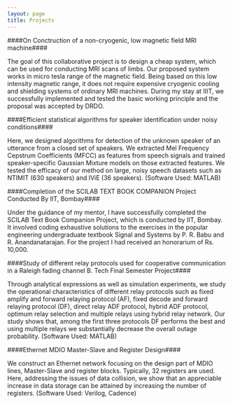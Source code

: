 ```yaml
---
layout: page
title: Projects
---
```



####On Conctruction of a non-cryogenic, low magnetic field MRI machine####

The goal of this collaborative project is to design a cheap system, which can be used for conducting MRI scans of limbs. Our proposed system works in micro tesla range of the magnetic field. Being based on this low intensity magnetic range, it does not require expensive cryogenic cooling and shielding systems of ordinary MRI machines. During my stay at IIIT, we successfully implemented and tested the basic working principle and the proposal was accepted by DRDO.


####Efficient statistical algorithms for speaker identification under noisy conditions####

Here, we designed algorithms for detection of the unknown speaker of an utterance from a closed set of speakers. We extracted Mel Frequency Cepstrum Coefficients (MFCC) as features from speech signals and trained speaker-specific Gaussian Mixture models on those extracted features. We tested the efficacy of our method on large, noisy speech datasets such as NTIMIT (630 speakers) and IViE (36 speakers). (Software Used: MATLAB)


####Completion of the SCILAB TEXT BOOK COMPANION Project Conducted By IIT, Bombay####

Under the guidance of my mentor, I have successfully completed the SCILAB Text Book Companion Project, which is conducted by IIT, Bombay. It involved coding exhaustive solutions to the exercises in the popular engineering undergraduate textbook Signal and Systems by P. R. Babu and R. Anandanatarajan. For the project I had received an honorarium of Rs. 10,000.


####Study of different relay protocols used for cooperative communication in a Raleigh fading channel B. Tech Final Semester Project####

Through analytical expressions as well as simulation experiments, we study the operational characteristics of different relay protocols such as fixed amplify and forward relaying protocol (AF), fixed decode and forward relaying protocol (DF), direct relay ADF protocol, hybrid ADF protocol, optimum relay selection and multiple relays using hybrid relay network. Our study shows that, among the first three protocols DF performs the best and using multiple relays we substantially decrease the overall outage probability. (Software Used: MATLAB)


####Ethernet MDIO Master-Slave and Register Design####

We construct an Ethernet network focusing on the design part of MDIO lines, Master-Slave and register blocks.
Typically, 32 registers are used. Here, addressing the issues of data collision, we show that an appreciable increase in
data storage can be attained by increasing the number of registers. (Software Used: Verilog, Cadence)


